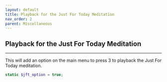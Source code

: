 ```yaml
---
layout: default
title: Playback for the Just For Today Meditation
nav_order: 2
parent: Miscellaneous
---
```


## Playback for the Just For Today Meditation

---


This will add an option on the main menu to press 3 to playback the Just For Today meditation.

```php
static $jft_option = true;
```
